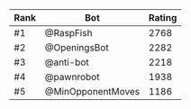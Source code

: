 Rank|Bot|Rating
---|---|---
#1|@RaspFish|2768
#2|@OpeningsBot|2282
#3|@anti-bot|2218
#4|@pawnrobot|1938
#5|@MinOpponentMoves|1186
